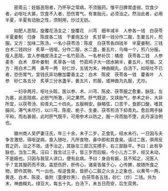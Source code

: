 <!-- { "loadSidebar": true } -->
　　密斋云：妊娠恶阻者，乃怀孕之常病，不须服药。惟平日脾胃虚弱，饮食少者，必呕吐大甚，饮食不入者，恐伤胃气，有害胎元，必须治之。然治此者，必用半夏，半夏有动胎之性，须制用，炒过无妨。

　　如肥人恶阻，旋覆花汤主之：旋覆花　川芎　细辛减半　人参各一钱　白茯苓　半夏姜制　归身　陈皮各二钱　干姜炮五分　炙甘草一钱分作二服，生姜五片，煎服。又方：加味二陈汤，一名小茯苓汤：陈皮　白茯苓各四钱半　半夏姜制，三钱　白术二钱四分　炙草一钱咀，分作二服，水二盏，姜五片，乌梅一个，煎八分服。瘦人恶阻，宜人参橘皮汤主之一名竹茹汤，一名参补饮：橘皮　茯苓各二钱　人参　麦冬　白术　厚朴姜制　炙草各一钱　竹茹鸡子大一团水碗半，姜五片，煎服。又方：用白术二两　条芩一两　砂仁炒，五钱为末，神曲糊丸，白汤下。如呕吐不已者，恐伤胃气，宜钱氏异功散加藿香主之：白术　陈皮　茯苓各一钱　藿香叶　人参　砂仁各五分　炙草三分水盏半，姜五片，煎服，或神曲为丸服，尤炒。

　　一妇孕两月，呕吐头眩，医以参、术、川芎、陈皮、茯苓服之愈重，脉弦，左为甚，此恶阻病，必怒气所激，问之果然。肝气既逆，又挟胎气，参术之补，大非所宜，以茯苓汤、抑青丸二十四丸，五服稍安。脉略弦，口苦干，食即口酸，嗜其膈间，滞气未尽行，以川芎、陈皮、栀子、生姜、茯苓煎汤下抑青丸。愈后两手脉平和，而右甚弱，此时肝气既平，可用参术以防之，服一月而胎不堕，此丹溪治例也。

　　徽州商人吴俨妻汪氏，年三十余，末子二岁，正食乳，经水未行。一日因与夫争言激怒，得呕逆病，食入随吐，凡所食物，鼻中即和其食臭。请过二医，俱用反胃之药，治之不效。请予治之，其脉左三部沉实搏手，右三部脉平。予曰：此有孕脉也，当生二男。汪曰：我生过三子，皆三岁而后娠，今小儿方二岁，经又未动，不是娠也。只因与我官人讲口，便有此病。予曰：身自有娠，且不知之，况医人乎？宜其服药而不效。盖怒伤肝，肝传心，诸臭皆属于心，心传脾，故随所食之物，即作其物、气一出也。呕逆食臭，皆肝心二脏之火炎上之象也，以黄芩一两，黄连、白术、陈皮、香附（童便炒黑）、白茯苓各五钱，砂仁（炒）二钱。共为末，神曲糊丸，绿豆大，每五十丸，白汤下，未五日而安，后生双男。　

　　
